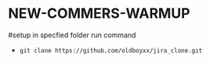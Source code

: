 # NEW-COMMERS-WARMUP

#setup
 in specfied folder run command 
 - `git clone https://github.com/oldboyxx/jira_clone.git`
